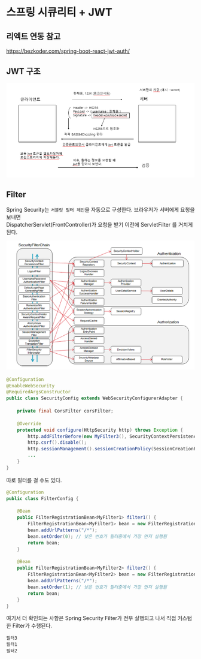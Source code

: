 # 스프링 시큐리티 + JWT
## 리엑트 연동 참고
https://bezkoder.com/spring-boot-react-jwt-auth/
## JWT 구조
![jwt구조](https://github.com/haeyonghahn/spring-security-jwt/blob/master/images/jwt%20%EA%B5%AC%EC%A1%B0.PNG)

## Filter
Spring Security는 `서블릿 필터 체인`을 자동으로 구성한다. 브라우저가 서버에게 요청을 보내면   
DispatcherServlet(FrontController)가 요청을 받기 이전에  ServletFilter 를 거치게 된다.   

![filter](https://github.com/haeyonghahn/spring-security-jwt/blob/master/images/securityFilter.PNG)
```java
@Configuration
@EnableWebSecurity
@RequiredArgsConstructor
public class SecurityConfig extends WebSecurityConfigurerAdapter {

	private final CorsFilter corsFilter;
	
	@Override
	protected void configure(HttpSecurity http) throws Exception {
		http.addFilterBefore(new MyFilter3(), SecurityContextPersistenceFilter.class); // SecurityContextPersistenceFilter가 동작되기 전에 MyFilter3 실행
		http.csrf().disable();
		http.sessionManagement().sessionCreationPolicy(SessionCreationPolicy.STATELESS) // session을 사용하지 않은 것
		...
	}
}
```
따로 필터를 걸 수도 있다.
```java
@Configuration
public class FilterConfig {

	@Bean
	public FilterRegistrationBean<MyFilter1> filter1() {
		FilterRegistrationBean<MyFilter1> bean = new FilterRegistrationBean<MyFilter1>(new MyFilter1());
		bean.addUrlPatterns("/*");
		bean.setOrder(0); // 낮은 번호가 필터중에서 가장 먼저 실행됨
		return bean;
	}
	
	@Bean
	public FilterRegistrationBean<MyFilter2> filter2() {
		FilterRegistrationBean<MyFilter2> bean = new FilterRegistrationBean<MyFilter2>(new MyFilter2());
		bean.addUrlPatterns("/*");
		bean.setOrder(1); // 낮은 번호가 필터중에서 가장 먼저 실행됨
		return bean;
	}
}
```
여기서 더 확인되는 사항은 Spring Security Filter가 전부 실행되고 나서 직접 커스텀한 Filter가 수행된다.
```console
필터3
필터1
필터2
```
